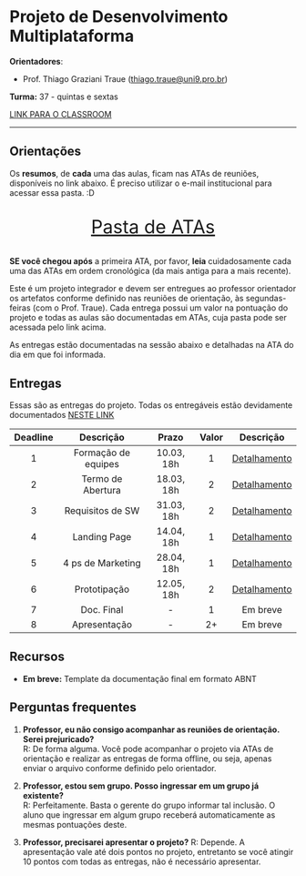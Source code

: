 # Projeto de Desenvolvimento Multiplataforma

**Orientadores**:

- Prof. Thiago Graziani Traue (thiago.traue@uni9.pro.br)

**Turma:** 37 - quintas e sextas

[LINK PARA O CLASSROOM](https://classroom.google.com/c/NDY1OTg1NjM2MzA5?cjc=d2vstlr)

***

## Orientações

Os **resumos**, de **cada** uma das aulas, ficam nas ATAs de reuniões, disponíveis no link abaixo. É preciso utilizar o e-mail institucional para acessar essa pasta. :D

<p style="font-size:2.3em;text-align:center">
    <a href="https://drive.google.com/drive/folders/1IYdzAu92b1gzsiWgCX8VLQhvTy3y9BJI?usp=sharing" target="_blank">Pasta de ATAs</a>
</p>

**SE você chegou após** a primeira ATA, por favor, **leia** cuidadosamente cada uma das ATAs em ordem cronológica (da mais antiga para a mais recente).

Este é um projeto integrador e devem ser entregues ao professor orientador os artefatos conforme definido nas reuniões de orientação, às segundas-feiras (com o Prof. Traue). Cada entrega possui um valor na pontuação do projeto e todas as aulas são documentadas em ATAs, cuja pasta pode ser acessada pelo link acima.

As entregas estão documentadas na sessão abaixo e detalhadas na ATA do dia em que foi informada.

## Entregas

Essas são as entregas do projeto. Todas os entregáveis estão devidamente documentados [NESTE LINK](https://docs.google.com/document/d/1dc79SsTdSJA96zLv2AGjSxKHNA1q-apIuf99VGozquQ/)

| Deadline |      Descrição      | Prazo      | Valor | Descrição                                                                                                       |
|:--------:|:-------------------:|:----------:|:-----:|:---------------------------------------------------------------------------------------------------------------:|
|    1     | Formação de equipes | 10.03, 18h |   1   |[Detalhamento](https://docs.google.com/document/d/1dc79SsTdSJA96zLv2AGjSxKHNA1q-apIuf99VGozquQ/edit?usp=sharing) |
|    2     | Termo de Abertura   | 18.03, 18h |   2   |[Detalhamento](https://docs.google.com/document/d/1bVKxDoeMW9gzSc_HWvOoZIImoiMj1byW5lpGKymLKDw/edit?usp=sharing) |
|    3     | Requisitos de SW    | 31.03, 18h |   2   |[Detalhamento](https://docs.google.com/document/d/1_2WXuHPdK7X97nQrUh8-_Mfv-cTIEJ18cFx00K3Rars/edit?usp=sharing) |
|    4     | Landing Page        | 14.04, 18h |   1   |[Detalhamento](https://docs.google.com/document/d/1j-EbWpQThV-ONuAQ0ejLWDIB0vhk_dqHlD9RF_x16N4/edit?usp=sharing) |
|    5     | 4 ps de Marketing   | 28.04, 18h |   1   |[Detalhamento](https://docs.google.com/document/d/1_qNJNCmF-C4Pq6Vo856sDl5K-sKi-hgZEuVghb2gBxE/edit?usp=sharing) |
|    6     | Prototipação        | 12.05, 18h |   2   |[Detalhamento](https://docs.google.com/document/d/1sVsmS6T_GlccAXssel_39GZT8JUjk2NC389xvPUQbfc/edit?usp=sharing) |
|    7     | Doc. Final          |   -        |   1   |Em breve |
|    8     | Apresentação        |   -        |   2+  |Em breve |

## Recursos

- **Em breve:** Template da documentação final em formato ABNT

## Perguntas frequentes

1. **Professor, eu não consigo acompanhar as reuniões de orientação. Serei prejuricado?**    
    R: De forma alguma. Você pode acompanhar o projeto via ATAs de orientação e realizar as entregas de forma offline, ou seja, apenas enviar o arquivo conforme definido pelo orientador.

2. **Professor, estou sem grupo. Posso ingressar em um grupo já existente?**    
    R: Perfeitamente. Basta o gerente do grupo informar tal inclusão. O aluno que ingressar em algum grupo receberá automaticamente as mesmas pontuações deste.

3. **Professor, precisarei apresentar o projeto?**
    R: Depende. A apresentação vale até dois pontos no projeto, entretanto se você atingir 10 pontos com todas as entregas, não é necessário apresentar.    